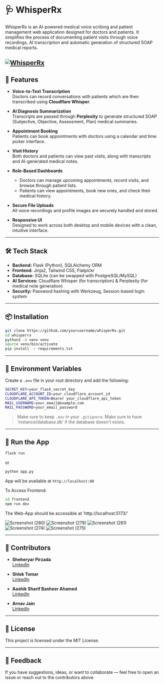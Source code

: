 # 🩺 WhisperRx

WhisperRx is an AI-powered medical voice scribing and patient management web application designed for doctors and patients. It simplifies the process of documenting patient visits through voice recordings, AI transcription and automatic generation of structured SOAP medical reports.

[![WhisperRx](https://github.com/user-attachments/assets/9a105720-f3d7-48f1-915b-5e8b51b76112)](https://youtu.be/07HW64FbT-I)
---
## 🚀 Features

- **Voice-to-Text Transcription**  
  Doctors can record conversations with patients which are then transcribed using **Cloudflare Whisper**.

- **AI Diagnosis Summarization**  
  Transcripts are passed through **Perplexity** to generate structured SOAP (Subjective, Objective, Assessment, Plan) medical summaries.

- **Appointment Booking**  
  Patients can book appointments with doctors using a calendar and time picker interface.

- **Visit History**  
  Both doctors and patients can view past visits, along with transcripts and AI-generated medical notes.

- **Role-Based Dashboards**  
  - Doctors can manage upcoming appointments, record visits, and browse through patient lists.
  - Patients can view appointments, book new ones, and check their medical history.

- **Secure File Uploads**  
  All voice recordings and profile images are securely handled and stored.

- **Responsive UI**  
  Designed to work across both desktop and mobile devices with a clean, intuitive interface.

---

## 🛠️ Tech Stack

- **Backend:** Flask (Python), SQLAlchemy ORM  
- **Frontend:** Jinja2, Tailwind CSS, Flatpickr  
- **Database:** SQLite (can be swapped with PostgreSQL/MySQL)  
- **AI Services:** Cloudflare Whisper (for transcription) & Perplexity (for medical note generation)  
- **Security:** Password hashing with Werkzeug, Session-based login system

---
## 📦 Installation

```bash
git clone https://github.com/yourusername/whisperRx.git
cd whisperrx
python3 -m venv venv
source venv/bin/activate
pip install -r requirements.txt
```

---

## 🔐 Environment Variables

Create a `.env` file in your root directory and add the following:

```bash
SECRET_KEY=your_flask_secret_key
CLOUDFLARE_ACCOUNT_ID=your_cloudflare_account_id
CLOUDFLARE_API_TOKEN=Bearer your_cloudflare_api_token
MAIL_USERNAME=your_email@example.com
MAIL_PASSWORD=your_email_password
```

> Make sure to keep `.env` in your `.gitignore`.
> Make sure to have 'instance/database.db' if the database doesn't exists.


---
## 🧪 Run the App

```bash
flask run
```
or
```bash
python app.py
```
App will be available at `http://localhost:80`

To Access Frontend:
```bash
cd frontend
npm run dev
```
The Web-App should be accessible at 'http://localhost:5173/'

![Screenshot (280)](https://github.com/user-attachments/assets/e6e29acb-7a65-4d53-b67a-086502346573)
![Screenshot (279)](https://github.com/user-attachments/assets/255d7dff-e80f-409b-aee0-0414442a186a)
![Screenshot (281)](https://github.com/user-attachments/assets/f85d7b5c-1550-4249-9ff7-830c3f842363)
![Screenshot (274)](https://github.com/user-attachments/assets/975091de-a20b-4f57-ac2c-4a0606c30a18)
![Screenshot (275)](https://github.com/user-attachments/assets/c9a74daa-d276-4322-8473-d87ba7353603)


---

## 👥 Contributors


- **Sheheryar Pirzada**  
  [LinkedIn](https://www.linkedin.com/in/peersahab/)

- **Shlok Tomar**  
  [LinkedIn](https://www.linkedin.com/in/shlok-tomar/)

- **Aashik Sharif Basheer Ahamed**  
  [LinkedIn](https://www.linkedin.com/in/aashiksharif/)

- **Arnav Jain**  
  [LinkedIn](https://www.linkedin.com/in/reacharnav/)


---

## 📄 License

This project is licensed under the MIT License.

---

## 💬 Feedback

If you have suggestions, ideas, or want to collaborate — feel free to open an issue or reach out to the contributors above.

